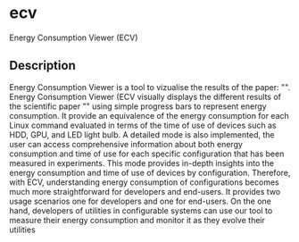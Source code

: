 # ecv
Energy Consumption Viewer (ECV)

## Description

Energy Consumption Viewer is a tool to vizualise the results of the paper: "". 
Energy Consumption Viewer (ECV visually displays the different results of the scientific paper "" using simple progress bars to represent energy
consumption. It provide an equivalence of the energy consumption for each Linux command evaluated in terms of the time of use of
devices such as HDD, GPU, and LED light bulb. A detailed mode is also implemented, the user can access comprehensive information about both energy consumption and time of use for each specific
configuration that has been measured in experiments. This mode provides in-depth insights into the energy consumption and time of use of devices by configuration.
Therefore, with ECV, understanding energy consumption of configurations becomes much more straightforward for developers and end-users. It provides two usage scenarios one for
developers and one for end-users. On the one hand, developers of utilities in configurable systems can use our tool to measure their energy consumption and monitor it as they evolve their utilities
